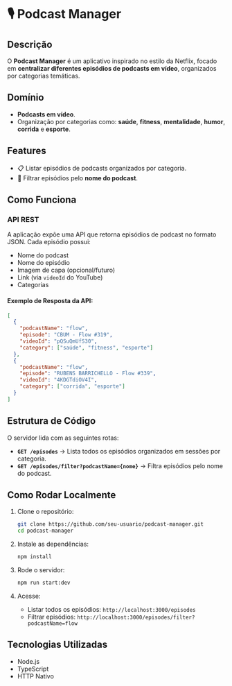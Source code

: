 # 🎙️ Podcast Manager

## Descrição
O **Podcast Manager** é um aplicativo inspirado no estilo da Netflix, focado em **centralizar diferentes episódios de podcasts em vídeo**, organizados por categorias temáticas.

## Domínio
- **Podcasts em vídeo**.
- Organização por categorias como: **saúde**, **fitness**, **mentalidade**, **humor**, **corrida** e **esporte**.

## Features
- 📋 Listar episódios de podcasts organizados por categoria.
- 🔎 Filtrar episódios pelo **nome do podcast**.

## Como Funciona

### API REST
A aplicação expõe uma API que retorna episódios de podcast no formato JSON. Cada episódio possui:
- Nome do podcast
- Nome do episódio
- Imagem de capa (opcional/futuro)
- Link (via `videoId` do YouTube)
- Categorias

#### Exemplo de Resposta da API:
```json
[
  {
    "podcastName": "flow",
    "episode": "CBUM - Flow #319",
    "videoId": "pQSuQmUfS30",
    "category": ["saúde", "fitness", "esporte"]
  },
  {
    "podcastName": "flow",
    "episode": "RUBENS BARRICHELLO - Flow #339",
    "videoId": "4KDGTdiOV4I",
    "category": ["corrida", "esporte"]
  }
]
```

## Estrutura de Código

O servidor lida com as seguintes rotas:

- **`GET /episodes`** → Lista todos os episódios organizados em sessões por categoria.
- **`GET /episodes/filter?podcastName={nome}`** → Filtra episódios pelo nome do podcast.


## Como Rodar Localmente

1. Clone o repositório:
   ```bash
   git clone https://github.com/seu-usuario/podcast-manager.git
   cd podcast-manager
   ```
2. Instale as dependências:
   ```bash
   npm install
   ```
3. Rode o servidor:
   ```bash
   npm run start:dev
   ```

4. Acesse:
   - Listar todos os episódios: `http://localhost:3000/episodes`
   - Filtrar episódios: `http://localhost:3000/episodes/filter?podcastName=flow`



## Tecnologias Utilizadas
- Node.js
- TypeScript
- HTTP Nativo

